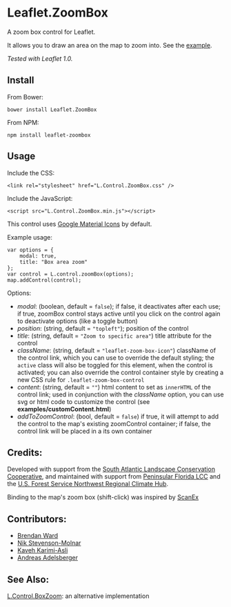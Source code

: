 # Leaflet.ZoomBox

A zoom box control for Leaflet.  

It allows you to draw an area on the map to zoom into.  See the [example](http://consbio.github.io/Leaflet.ZoomBox).

*Tested with Leaflet 1.0.*


## Install

From Bower:

```
bower install Leaflet.ZoomBox
```


From NPM:

```
npm install leaflet-zoombox
```


## Usage

Include the CSS: 

```
<link rel="stylesheet" href="L.Control.ZoomBox.css" />
```


Include the JavaScript:

```
<script src="L.Control.ZoomBox.min.js"></script>
```


This control uses [Google Material Icons](https://design.google.com/icons) by default.



Example usage:

```
var options = {
    modal: true,
    title: "Box area zoom"
};
var control = L.control.zoomBox(options);
map.addControl(control);
```
Options:
- *modal*: (boolean, default = `false`); if false, it deactivates after each use; if true, zoomBox control stays active until you click on the control again to deactivate options (like a toggle button)
- *position*: (string, default = `"topleft"`); position of the control
- *title*: (string, default = `"Zoom to specific area"`) title attribute for the control
- *className*: (string, default = `"leaflet-zoom-box-icon"`) className of the control link, which you can use to override the default styling; the `active` class will also be toggled for this element, when the control is activated; you can also override the control container style by creating a new CSS rule for `.leaflet-zoom-box-control`
- *content*: (string, default = `""`) html content to set as `innerHTML` of the control link; used in conjunction with the *className* option, you can use svg or html code to customize the control (see **examples/customContent.html**)
- *addToZoomControl*: (bool, default = `false`) if true, it will attempt to add the control to the map's existing zoomControl container; if false, the control link will be placed in a its own container

## Credits:
Developed with support from the [South Atlantic Landscape Conservation Cooperative](http://www.southatlanticlcc.org/), and maintained with support from [Peninsular Florida LCC](http://peninsularfloridalcc.org/) and the [U.S. Forest Service Northwest Regional Climate Hub](http://www.fs.fed.us/climatechange/nrch/).

Binding to the map's zoom box (shift-click) was inspired by [ScanEx](https://github.com/ScanEx/gmxControls/blob/master/examples/L.Control.boxZoom.html)


## Contributors:
* [Brendan Ward](https://github.com/brendan-ward)
* [Nik Stevenson-Molnar](https://github.com/nikmolnar)
* [Kaveh Karimi-Asli](https://github.com/ka7eh)
* [Andreas Adelsberger](https://github.com/punknroll)


## See Also:
[L.Control.BoxZoom](https://github.com/gregallensworth/L.Control.BoxZoom): an alternative implementation
